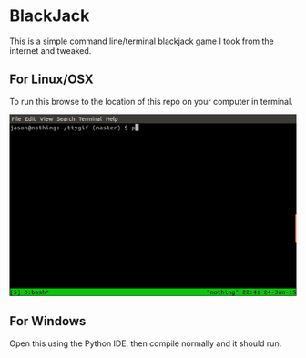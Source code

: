 # BlackJack

This is a simple command line/terminal blackjack game I took from the internet and tweaked.

## For Linux/OSX
To run this browse to the location of this repo on your computer in terminal.

![Alt text](https://raw.githubusercontent.com/JSkally/blackjack/master/blackcat.gif "Instructional GIF")

## For Windows
Open this using the Python IDE, then compile normally and it should run.
